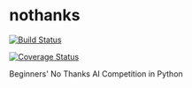 # nothanks

[![Build Status](https://travis-ci.org/raaperrotta/nothanks.svg?branch=master)](https://travis-ci.org/raaperrotta/nothanks)

[![Coverage Status](https://coveralls.io/repos/github/raaperrotta/nothanks/badge.svg?branch=master)](https://coveralls.io/github/raaperrotta/nothanks?branch=master)

Beginners' No Thanks AI Competition in Python
